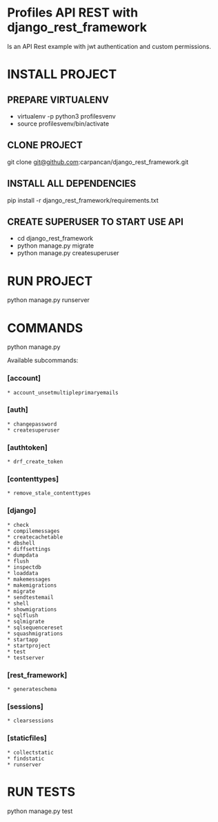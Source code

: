 # Profiles API REST with django_rest_framework

Is an API Rest example with jwt authentication and custom permissions.

# INSTALL PROJECT

## PREPARE VIRTUALENV
* virtualenv -p python3 profilesvenv
* source profilesvenv/bin/activate

## CLONE PROJECT
git clone git@github.com:carpancan/django_rest_framework.git

## INSTALL ALL DEPENDENCIES
pip install -r django_rest_framework/requirements.txt

## CREATE SUPERUSER TO START USE API
* cd django_rest_framework
* python manage.py migrate
* python manage.py createsuperuser

# RUN PROJECT
python manage.py runserver

# COMMANDS
python manage.py 

Available subcommands:

### [account]
    * account_unsetmultipleprimaryemails

### [auth]
    * changepassword
    * createsuperuser

### [authtoken]
    * drf_create_token

### [contenttypes]
    * remove_stale_contenttypes

### [django]
    * check
    * compilemessages
    * createcachetable
    * dbshell
    * diffsettings
    * dumpdata
    * flush
    * inspectdb
    * loaddata
    * makemessages
    * makemigrations
    * migrate
    * sendtestemail
    * shell
    * showmigrations
    * sqlflush
    * sqlmigrate
    * sqlsequencereset
    * squashmigrations
    * startapp
    * startproject
    * test
    * testserver

### [rest_framework]
    * generateschema

### [sessions]
    * clearsessions

### [staticfiles]
    * collectstatic
    * findstatic
    * runserver

# RUN TESTS
python manage.py test
